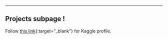 ---

## Projects subpage !

Follow [this link](https://www.kaggle.com/albansteff){:target="_blank"} for Kaggle profile.
